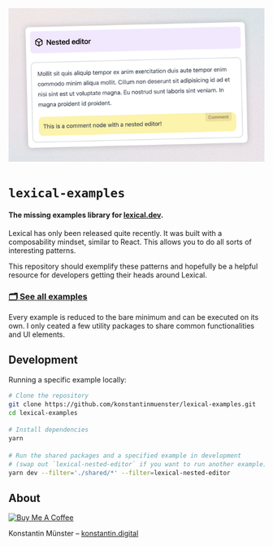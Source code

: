 ![lexical examples](cover.png)

# `lexical-examples`

#### The missing examples library for [lexical.dev](https://lexical.dev/).

Lexical has only been released quite recently. It was built with a composability mindset, similar to React. This allows you to do all sorts of interesting patterns.

This repository should exemplify these patterns and hopefully be a helpful resource for developers getting their heads around Lexical.

### [🗂 See all examples](https://github.com/konstantinmuenster/lexical-examples/tree/main/examples)

Every example is reduced to the bare minimum and can be executed on its own. I only ceated a few utility packages to share common functionalities and UI elements.

## Development

Running a specific example locally:

```bash
# Clone the repository
git clone https://github.com/konstantinmuenster/lexical-examples.git
cd lexical-examples

# Install dependencies
yarn

# Run the shared packages and a specified example in development
# (swap out `lexical-nested-editor` if you want to run another example)
yarn dev --filter='./shared/*' --filter=lexical-nested-editor
```

## About

<a href="https://www.buymeacoffee.com/kmuenster" target="_blank"><img src="https://cdn.buymeacoffee.com/buttons/default-orange.png" alt="Buy Me A Coffee" height="41" width="174"></a>

Konstantin Münster – [konstantin.digital](https://konstantin.digital)
